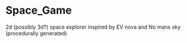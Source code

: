 # Space_Game
2d (possibly 3d?) space explorer inspired by EV nova and No mans sky (procedurally generated)
